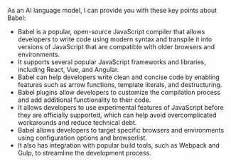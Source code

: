 

As an AI language model, I can provide you with these key points about Babel:

- Babel is a popular, open-source JavaScript compiler that allows developers to write code using modern syntax and transpile it into versions of JavaScript that are compatible with older browsers and environments.
- It supports several popular JavaScript frameworks and libraries, including React, Vue, and Angular.
- Babel can help developers write clean and concise code by enabling features such as arrow functions, template literals, and destructuring.
- Babel plugins allow developers to customize the compilation process and add additional functionality to their code.
- It allows developers to use experimental features of JavaScript before they are officially supported, which can help avoid overcomplicated workarounds and reduce technical debt.
- Babel allows developers to target specific browsers and environments using configuration options and browserlist.
- It also has integration with popular build tools, such as Webpack and Gulp, to streamline the development process.